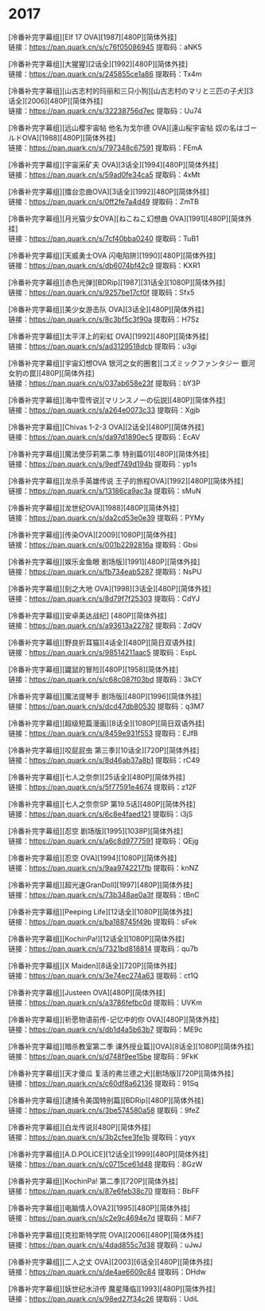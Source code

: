 # 2017

\[冷番补完字幕组]\[Elf 17 OVA]\[1987]\[480P]\[简体外挂]\
链接：https://pan.quark.cn/s/c76f05086945 提取码：aNK5

\[冷番补完字幕组]\[大猩猩]\[2话全]\[1992]\[480P]\[简体外挂]\
链接：https://pan.quark.cn/s/245855ce1a86 提取码：Tx4m

\[冷番补完字幕组]\[山古志村的玛丽和三只小狗]\[山古志村のマリと三匹の子犬]\[3话全]\[2006]\[480P]\[简体外挂]\
链接：https://pan.quark.cn/s/32238756d7ec 提取码：Uu74

\[冷番补完字幕组]\[远山樱宇宙帖 他名为戈尔德 OVA]\[遠山桜宇宙帖 奴の名はゴールドOVA]\[1988]\[480P]\[简体外挂]\
链接：https://pan.quark.cn/s/797348c67591 提取码：FEmA

\[冷番补完字幕组]\[宇宙采矿夫 OVA]\[3话全]\[1994]\[480P]\[简体外挂]\
链接：https://pan.quark.cn/s/59ad0fe34ca5 提取码：4xMt

\[冷番补完字幕组]\[擂台恋曲OVA]\[3话全]\[1992]\[480P]\[简体外挂]\
链接：https://pan.quark.cn/s/0ff2fe7a4d49 提取码：ZmTB

\[冷番补完字幕组]\[月光猫少女OVA]\[ねこねこ幻想曲 OVA]\[1991]\[480P]\[简体外挂]\
链接：https://pan.quark.cn/s/7cf40bba0240 提取码：TuB1

\[冷番补完字幕组]\[天威勇士OVA 闪电陷阱]\[1990]\[480P]\[简体外挂]\
链接：https://pan.quark.cn/s/db6074bf42c9 提取码：KXR1

\[冷番补完字幕组]\[赤色光弹]\[BDRip]\[1987]\[31话全]\[1080P]\[简体外挂]\
链接：https://pan.quark.cn/s/9257be17cf0f 提取码：Sfx5

\[冷番补完字幕组]\[美少女游击队 OVA]\[3话全]\[480P]\[简体外挂]\
链接：https://pan.quark.cn/s/8c3bf5c3f90a 提取码：H7Sz

\[冷番补完字幕组]\[太平洋上的彩虹 OVA]\[1992]\[480P]\[简体外挂]\
链接：https://pan.quark.cn/s/ad3129518dcb 提取码：u3gi

\[冷番补完字幕组]\[宇宙幻想OVA 银河之女的圈套]\[コズミックファンタジー 銀河女豹の罠]\[480P]\[简体外挂]\
链接：https://pan.quark.cn/s/037ab658e23f 提取码：bY3P

\[冷番补完字幕组]\[海中雪传说]\[マリンスノーの伝説]\[480P]\[简体外挂]\
链接：https://pan.quark.cn/s/a264e0073c33 提取码：Xgjb

\[冷番补完字幕组]\[Chivas 1-2-3 OVA]\[2话全]\[480P]\[简体外挂]\
链接：https://pan.quark.cn/s/da97d1890ec5 提取码：EcAV

\[冷番补完字幕组]\[魔法使莎莉第二季 特别篇01]\[480P]\[简体外挂]\
链接：https://pan.quark.cn/s/9edf749d194b 提取码：yp1s

\[冷番补完字幕组]\[龙杀手英雄传说 王子的旅程OVA]\[1992]\[480P]\[简体外挂]\
链接：https://pan.quark.cn/s/13186ca9ac3a 提取码：sMuN

\[冷番补完字幕组]\[龙世纪OVA]\[1988]\[480P]\[简体外挂]\
链接：https://pan.quark.cn/s/da2cd53e0e39 提取码：PYMy

\[冷番补完字幕组]\[传染OVA]\[2009]\[1080P]\[简体外挂]\
链接：https://pan.quark.cn/s/001b2292816a 提取码：Gbsi

\[冷番补完字幕组]\[娱乐金鱼眼 剧场版]\[1991]\[480P]\[简体外挂]\
链接：https://pan.quark.cn/s/fb734eab5287 提取码：NsPU

\[冷番补完字幕组]\[刻之大地 OVA]\[1998]\[3话全]\[480P]\[简体外挂]\
链接：https://pan.quark.cn/s/8d79f7f25303 提取码：CdYJ

\[冷番补完字幕组]\[安卓美达战纪] \[480P]\[简体外挂]\
链接：https://pan.quark.cn/s/a93613a22787 提取码：ZdQV

\[冷番补完字幕组]\[野良折耳猫]\[4话全]\[480P]\[简日双语外挂]\
链接：https://pan.quark.cn/s/98514211aac5 提取码：EspL

\[冷番补完字幕组]\[鼹鼠的冒险]\[480P]\[1958]\[简体外挂]\
链接：https://pan.quark.cn/s/c68c087f03bd 提取码：3kCY

\[冷番补完字幕组]\[魔法提琴手 剧场版]\[480P]\[1996]\[简体外挂]\
链接：https://pan.quark.cn/s/dcd47db80530 提取码：q3M7

\[冷番补完字幕组]\[超级短篇漫画]\[8话全]\[1080P]\[简日双语外挂]\
链接：https://pan.quark.cn/s/8459e931f553 提取码：EJfB

\[冷番补完字幕组]\[咬屁屁虫 第三季]\[10话全]\[720P]\[简体外挂]\
链接：https://pan.quark.cn/s/8d46ab37a8b1 提取码：rC49

\[冷番补完字幕组]\[七人之奈奈]\[25话全]\[480P]\[简体外挂]\
链接：https://pan.quark.cn/s/5f77591e4674 提取码：z12F

\[冷番补完字幕组]\[七人之奈奈SP 第19.5话]\[480P]\[简体外挂]\
链接：https://pan.quark.cn/s/6c8e4faed121 提取码：i3jS

\[冷番补完字幕组]\[忍空 剧场版]\[1995]\[1038P]\[简体外挂]\
链接：https://pan.quark.cn/s/a6c8d9777591 提取码：QEjg

\[冷番补完字幕组]\[忍空 OVA]\[1994]\[1080P]\[简体外挂]\
链接：https://pan.quark.cn/s/9aa9742217fb 提取码：knNZ

\[冷番补完字幕组]\[超光速GranDoll]\[1997]\[480P]\[简体外挂]\
链接：https://pan.quark.cn/s/73b348ae0a3f 提取码：tBnC

\[冷番补完字幕组]\[Peeping Life]\[12话全]\[1080P]\[简体外挂]\
链接：https://pan.quark.cn/s/ba188745f49b 提取码：sFek

\[冷番补完字幕组]\[KochinPa!]\[12话全]\[1080P]\[简体外挂]\
链接：https://pan.quark.cn/s/7321bd818814 提取码：qu7b

\[冷番补完字幕组]\[X Maiden]\[8话全]\[720P]\[简体外挂]\
链接：https://pan.quark.cn/s/3e74ec274a63 提取码：ct1Q

\[冷番补完字幕组]\[Justeen OVA]\[480P]\[简体外挂]\
链接：https://pan.quark.cn/s/a3786fefbc0d 提取码：UVKm

\[冷番补完字幕组]\[祈愿物语前传-记忆中的你 OVA]\[480P]\[简体外挂]\
链接：https://pan.quark.cn/s/db1d4a5b63b7 提取码：ME9c

\[冷番补完字幕组]\[暗杀教室第二季 课外授业篇]\[OVA]\[8话全]\[1080P]\[简体外挂]\
链接：https://pan.quark.cn/s/d748f9ee15be 提取码：9FkK

\[冷番补完字幕组]\[天才傻瓜 复活的弗兰德之犬]\[剧场版]\[720P]\[简体外挂]\
链接：https://pan.quark.cn/s/c60df8a62136 提取码：91Sq

\[冷番补完字幕组]\[逮捕令美国特别篇]\[BDRip]\[480P]\[简体外挂]\
链接：https://pan.quark.cn/s/3be574580a58 提取码：9feZ

\[冷番补完字幕组]\[白龙传说]\[480P]\[简体外挂]\
链接：https://pan.quark.cn/s/3b2cfee3fe1b 提取码：yqyx

\[冷番补完字幕组]\[A.D.POLICE]\[12话全]\[1999]\[480P]\[简体外挂]\
链接：https://pan.quark.cn/s/c0715ce61d48 提取码：8GzW

\[冷番补完字幕组]\[KochinPa! 第二季]\[720P]\[简体外挂]\
链接：https://pan.quark.cn/s/87e6feb38c70 提取码：BbFF

\[冷番补完字幕组]\[电脑情人OVA2]\[1995]\[480P]\[简体外挂]\
链接：https://pan.quark.cn/s/c2e9c4694e7d 提取码：MiF7

\[冷番补完字幕组]\[克拉斯特学院 OVA]\[2006]\[480P]\[简体外挂]\
链接：https://pan.quark.cn/s/4dad855c7d38 提取码：uJwJ

\[冷番补完字幕组]\[二人之丈 OVA]\[2003]\[6话全]\[480P]\[简体外挂]\
链接：https://pan.quark.cn/s/de4ae6609c84 提取码：DHdw

\[冷番补完字幕组]\[妖世纪水浒传 魔星降临]\[1993]\[480P]\[简体外挂]\
链接：https://pan.quark.cn/s/98ed27f34c26 提取码：UdiL
